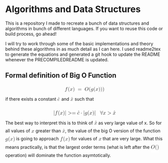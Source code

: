 # Algorithms and Data Structures
This is a repository I made to recreate a bunch of data structures and algorithms in 
bunch of different languages. If you want to reuse this code or build process, go ahead!

I will try to work through some of the basic implementations and theory behind these algorithms in
as much detail as I can here. I used readme2tex to generate the equations and generated a git hook to
update the README whenever the PRECOMPILEDREADME is updated.

## Formal definition of Big O Function

<p align="center"><img alt="$$f(x)\;=\;O(g(x)))$$" src="equations/68565104a214678a5698e749f7700fd6.png" align="middle" width="125.83201619999998pt" height="16.438356pt"/></p>

if there exists a constant <img alt="$\hat{c}$" src="equations/0038bd66465254af4225aa31848b342b.png" align="middle" width="8.579777249999989pt" height="22.831056599999986pt"/> and <img alt="$\hat{x}$" src="equations/f84e86b97e20e45cc17d297dc794b3e8.png" align="middle" width="9.39498779999999pt" height="22.831056599999986pt"/> such that 

<p align="center"><img alt="$$ | f(x) | &gt;= \hat{c} \cdot |g(x)|\;\;\; \forall x &gt; \hat{x} $$" src="equations/b0770bf8bcca53daed627371acc26869.png" align="middle" width="198.1007028pt" height="16.438356pt"/></p>

The best way to interpret this is to think of <img alt="$\hat{x}$" src="equations/f84e86b97e20e45cc17d297dc794b3e8.png" align="middle" width="9.39498779999999pt" height="22.831056599999986pt"/> as very large value of x. So for all values of <img alt="$x$" src="equations/332cc365a4987aacce0ead01b8bdcc0b.png" align="middle" width="9.39498779999999pt" height="14.15524440000002pt"/>
greater than <img alt="$\hat{x}$" src="equations/f84e86b97e20e45cc17d297dc794b3e8.png" align="middle" width="9.39498779999999pt" height="22.831056599999986pt"/>, the value of the big O version of the function <img alt="$g(x)$" src="equations/ffcbbb391bc04da2d07f7aef493d3e2a.png" align="middle" width="30.61077854999999pt" height="24.65753399999998pt"/> is going to approach <img alt="$f(x)$" src="equations/7997339883ac20f551e7f35efff0a2b9.png" align="middle" width="31.99783454999999pt" height="24.65753399999998pt"/>
for values of <img alt="$x$" src="equations/332cc365a4987aacce0ead01b8bdcc0b.png" align="middle" width="9.39498779999999pt" height="14.15524440000002pt"/> that are very large. What this means practically, is that the largest order terms (what is
left after the <img alt="$O()$" src="equations/57109ebfde23280f2407aa8d652df317.png" align="middle" width="25.78085894999999pt" height="24.65753399999998pt"/> operation) will dominate the function asymtotically.


